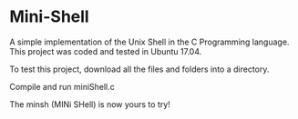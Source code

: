 # Mini-Shell
A simple implementation of the Unix Shell in the C Programming language. This project was coded and tested in Ubuntu 17.04.

To test this project, download all the files and folders into a directory. 

Compile and run miniShell.c

The minsh (MINi SHell) is now yours to try!
